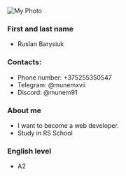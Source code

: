 ![My Photo](https://avatars.githubusercontent.com/u/66799773?v=4 "I'm")

### First and last name
* Ruslan Barysiuk
### Contacts:
* Phone number: +375255350547
* Telegram: @munemxvii
* Discord: @munem91
### About me
* I want to become a web developer.
* Study in RS School
### English level
* A2
